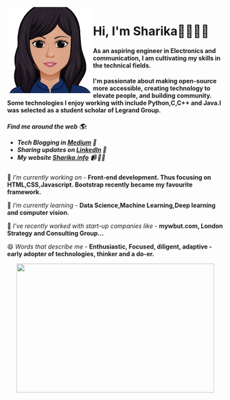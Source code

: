 <img src="https://github.com/sharika-anjum/sharika-anjum/blob/master/github%20header.png" alt="Face" width="200" height="200" style="float:left"> 

 <H1> Hi, I'm Sharika👋👩🏾‍💻  </H1>

<H4>As an aspiring engineer in Electronics and communication, I am cultivating my skills in the technical fields.</H4>

<H4>I'm passionate about making open-source more accessible, creating technology to elevate people, and building community. Some technologies I enjoy working with include Python,C,C++ and Java.I was selected as a student scholar of Legrand Group. </H4>


<H5> Find me around the web 🌎:

- Tech Blogging in <a href="https://medium.com/@sharikaanjumm">Medium</a> 🏓
- Sharing updates on <a href="https://www.linkedin.com/in/sharika-anjum-mondal-8b80a3188/">LinkedIn</a> 💼 
- My website <a href="https://sites.google.com/view/e-portfolio-sharika">Sharika.info</a> 📹 ✍🏾</H5>


🔭 *I’m currently working on* - **Front-end development. Thus focusing on HTML,CSS,Javascript. Bootstrap recently became my favourite framework.**

🌱 *I’m currently learning* - **Data Science,Machine Learning,Deep learning and computer vision.**

👯 *I’ve recently worked with start-up companies like* - **mywbut.com, London Strategy and Consulting Group...**

😄 *Words that describe me* - **Enthusiastic, Focused, diligent, adaptive - early adopter of technologies, thinker and a do-er.**





<p align="center">
  <img width="460" height="300" src="https://cdn.dribbble.com/users/1049434/screenshots/3646085/say_hello.gif">
</p>



                                                                 
